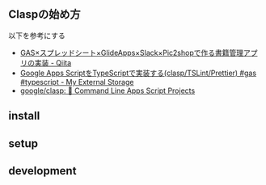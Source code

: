 ## Claspの始め方

以下を参考にする
- [GAS×スプレッドシート×GlideApps×Slack×Pic2shopで作る書籍管理アプリの実装 - Qiita](https://qiita.com/mgmgOmO/items/0c1e14385875ac30878a)
- [Google Apps ScriptをTypeScriptで実装する(clasp/TSLint/Prettier) #gas #typescript - My External Storage](https://budougumi0617.github.io/2019/01/16/develop-google-apps-script-by-typescript/)
- [google/clasp: 🔗 Command Line Apps Script Projects](https://github.com/google/clasp)

## install


## setup

## development
